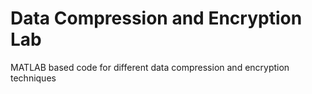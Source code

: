# Data Compression and Encryption Lab 

MATLAB based code for different data compression and encryption techniques